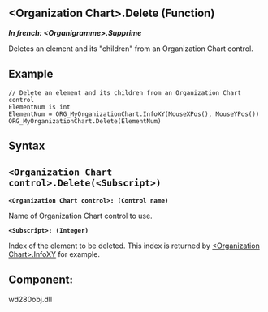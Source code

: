 


## &lt;Organization Chart&gt;.Delete (Function)

***In french: &lt;Organigramme&gt;.Supprime***



<a name="XUse"></a>
<a name="Use"></a>
<a name="description"></a>
Deletes an element and its "children" from an Organization Chart control.
<a name="Example1"></a>
<a name="sample_code"></a>

## Example


```wl
// Delete an element and its children from an Organization Chart control
ElementNum is int 
ElementNum = ORG_MyOrganizationChart.InfoXY(MouseXPos(), MouseYPos())
ORG_MyOrganizationChart.Delete(ElementNum)
```

<a name="XSYNTAX"></a>

## Syntax
<a name="SYNTAX1"></a>

`<Organization Chart control>.Delete(<Subscript>)`
---

**`<Organization Chart control>: (Control name)`**

Name of Organization Chart control to use.

**`<Subscript>: (Integer)`**

Index of the element to be deleted. This index is returned by [&lt;Organization Chart&gt;.InfoXY](../WDLang1/1000019977.md) for example.



<a name="XComponent"></a>

## Component:
wd280obj.dll
